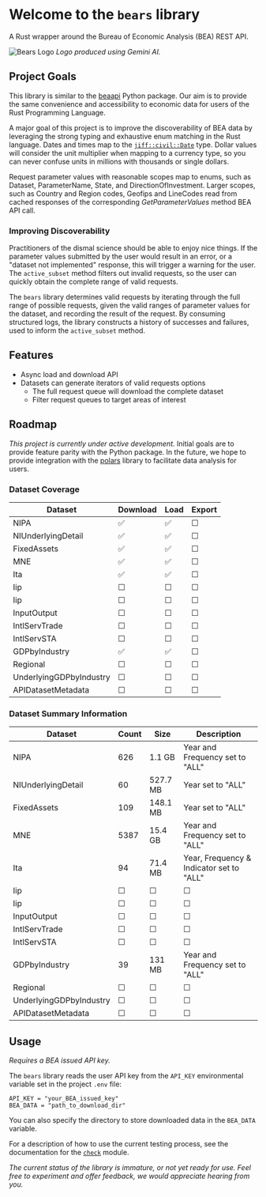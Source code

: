 # Welcome to the `bears` library

A Rust wrapper around the Bureau of Economic Analysis (BEA) REST API.

![Bears Logo](./data/bears_logo.jpg)
_Logo produced using Gemini AI._

## Project Goals

This library is similar to the [beaapi](https://github.com/us-bea/beaapi) Python package. Our aim is to provide the same convenience and accessibility to economic data for users of the Rust Programming Language.

A major goal of this project is to improve the discoverability of BEA data by leveraging the strong typing and exhaustive enum matching in the Rust language. Dates and times map to the [`jiff::civil::Date`](https://docs.rs/jiff/latest/jiff/civil/struct.Date.html) type. Dollar values will consider the unit multiplier when mapping to a currency type, so you can never confuse units in millions with thousands or single dollars.

Request parameter values with reasonable scopes map to enums, such as Dataset, ParameterName, State, and DirectionOfInvestment. Larger scopes, such as Country and Region codes, Geofips and LineCodes read from cached responses of the corresponding _GetParameterValues_ method BEA API call.

### Improving Discoverability

Practitioners of the dismal science should be able to enjoy nice things. If the parameter values submitted by the user would result in an error, or a "dataset not implemented" response, this will trigger a warning for the user. The `active_subset` method filters out invalid requests, so the user can quickly obtain the complete range of valid requests.

The `bears` library determines valid requests by iterating through the full range of possible requests, given the valid ranges of parameter values for the dataset, and recording the result of the request. By consuming structured logs, the library constructs a history of successes and failures, used to inform the `active_subset` method.

## Features

- Async load and download API
- Datasets can generate iterators of valid requests options
  - The full request queue will download the complete dataset
  - Filter request queues to target areas of interest

## Roadmap

_This project is currently under active development._ Initial goals are to provide feature parity with the Python package. In the future, we hope to provide integration with the [polars](https://pola.rs/) library to facilitate data analysis for users.

### Dataset Coverage

| Dataset                 | Download | Load | Export |
| ----------------------- | -------- | ---- | ------ |
| NIPA                    | ✅       | ✅   | ☐      |
| NIUnderlyingDetail      | ✅       | ✅   | ☐      |
| FixedAssets             | ✅       | ✅   | ☐      |
| MNE                     | ✅       | ✅   | ☐      |
| Ita                     | ✅       | ✅   | ☐      |
| Iip                     | ☐        | ☐    | ☐      |
| Iip                     | ☐        | ☐    | ☐      |
| InputOutput             | ☐        | ☐    | ☐      |
| IntlServTrade           | ☐        | ☐    | ☐      |
| IntlServSTA             | ☐        | ☐    | ☐      |
| GDPbyIndustry           | ✅       | ✅   | ☐      |
| Regional                | ☐        | ☐    | ☐      |
| UnderlyingGDPbyIndustry | ☐        | ☐    | ☐      |
| APIDatasetMetadata      | ☐        | ☐    | ☐      |

### Dataset Summary Information

| Dataset                 | Count | Size     | Description                              |
| ----------------------- | ----- | -------- | ---------------------------------------- |
| NIPA                    | 626   | 1.1 GB   | Year and Frequency set to "ALL"          |
| NIUnderlyingDetail      | 60    | 527.7 MB | Year set to "ALL"                        |
| FixedAssets             | 109   | 148.1 MB | Year set to "ALL"                        |
| MNE                     | 5387  | 15.4 GB  | Year and Frequency set to "ALL"          |
| Ita                     | 94    | 71.4 MB  | Year, Frequency & Indicator set to "ALL" |
| Iip                     | ☐     | ☐        | ☐                                        |
| Iip                     | ☐     | ☐        | ☐                                        |
| InputOutput             | ☐     | ☐        | ☐                                        |
| IntlServTrade           | ☐     | ☐        | ☐                                        |
| IntlServSTA             | ☐     | ☐        | ☐                                        |
| GDPbyIndustry           | 39    | 131 MB   | Year and Frequency set to "ALL"          |
| Regional                | ☐     | ☐        | ☐                                        |
| UnderlyingGDPbyIndustry | ☐     | ☐        | ☐                                        |
| APIDatasetMetadata      | ☐     | ☐        | ☐                                        |

## Usage

_Requires a BEA issued API key._

The `bears` library reads the user API key from the `API_KEY` environmental variable set in the project `.env` file:

```{bash}
API_KEY = "your_BEA_issued_key"
BEA_DATA = "path_to_download_dir"
```

You can also specify the directory to store downloaded data in the `BEA_DATA` variable.

For a description of how to use the current testing process, see the documentation for the [`check`](https://docs.rs/bears/latest/bears/check/index.html) module.

_The current status of the library is immature, or not yet ready for use. Feel free to experiment and offer feedback, we would appreciate hearing from you._

